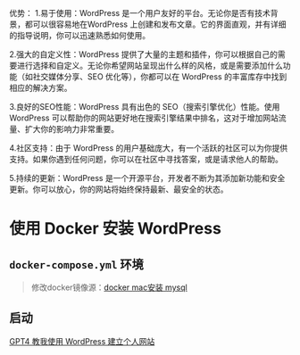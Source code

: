 优势：
1.易于使用：WordPress 是一个用户友好的平台。无论你是否有技术背景，都可以很容易地在WordPress 上创建和发布文章。它的界面直观，并有详细的指导说明，你可以迅速熟悉如何使用。

2.强大的自定义性：WordPress 提供了大量的主题和插件，你可以根据自己的需要进行选择和自定义。无论你希望网站呈现出什么样的风格，或是需要添加什么功能（如社交媒体分享、SEO 优化等），你都可以在 WordPress 的丰富库存中找到相应的解决方案。

3.良好的SEO性能：WordPress 具有出色的 SEO（搜索引擎优化）性能。使用 WordPress 可以帮助你的网站更好地在搜索引擎结果中排名，这对于增加网站流量、扩大你的影响力非常重要。

4.社区支持：由于 WordPress 的用户基础庞大，有一个活跃的社区可以为你提供支持。如果你遇到任何问题，你可以在社区中寻找答案，或是请求他人的帮助。

5.持续的更新：WordPress 是一个开源平台，开发者不断为其添加新功能和安全更新。你可以放心，你的网站将始终保持最新、最安全的状态。

# 使用 Docker 安装 WordPress

##  `docker-compose.yml` 环境

> 修改docker镜像源：[docker mac安装 mysql](docker/docker%20mac安装%20mysql.md)

## 启动



[GPT4 教我使用 WordPress 建立个人网站](https://www.craft.me/s/tA69s3qRZsjiIZ)